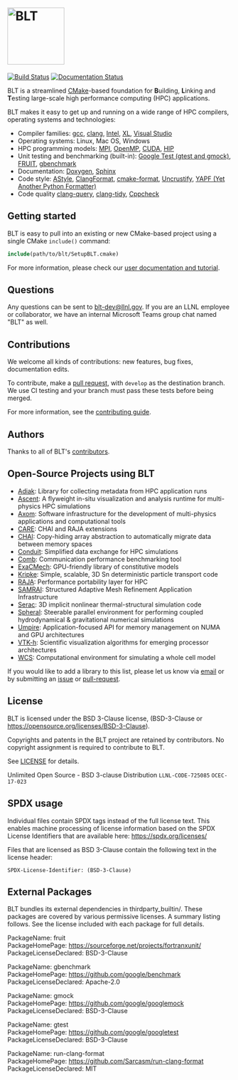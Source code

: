 # <img src="/share/blt/logo/blt_logo_transparent.png?raw=true" width="128" valign="middle" alt="BLT"/>

[![Build
Status](https://dev.azure.com/llnl-blt/blt/_apis/build/status/LLNL.blt?branchName=develop)](https://dev.azure.com/llnl-blt/blt/_build/latest?definitionId=1&branchName=develop)
[![Documentation Status](https://readthedocs.org/projects/llnl-blt/badge/?version=develop)](https://llnl-blt.readthedocs.io/en/develop/?badge=develop)

BLT is a streamlined [CMake](https://cmake.org)-based foundation for
<b>B</b>uilding, <b>L</b>inking and <b>T</b>esting large-scale high performance computing (HPC) applications.

BLT makes it easy to get up and running on a wide range of HPC compilers,
operating systems and technologies:
 * Compiler families:
      [gcc](https://gcc.gnu.org),
      [clang](https://clang.llvm.org),
      [Intel](https://software.intel.com/en-us/compilers),
      [XL](https://www.ibm.com/us-en/marketplace/ibm-c-and-c-plus-plus-compiler-family),
      [Visual Studio](https://visualstudio.microsoft.com/vs/features/cplusplus)
 * Operating systems:
      Linux,
      Mac OS,
      Windows
 * HPC programming models:
      [MPI](https://www.mpi-forum.org/),
      [OpenMP](https://www.openmp.org/),
      [CUDA](https://developer.nvidia.com/cuda-zone),
      [HIP](https://gpuopen.com/compute-product/hip-convert-cuda-to-portable-c-code)
 * Unit testing and benchmarking (built-in):
      [Google Test (gtest and gmock)](https://github.com/google/googletest),
      [FRUIT](https://sourceforge.net/projects/fortranxunit),
      [gbenchmark](https://github.com/google/benchmark)
 * Documentation:
      [Doxygen](http://www.doxygen.nl/),
      [Sphinx](http://www.sphinx-doc.org)
 * Code style:
      [AStyle](http://astyle.sourceforge.net),
      [ClangFormat](https://clang.llvm.org/docs/ClangFormat.html),
      [cmake-format](https://github.com/cheshirekow/cmake_format),
      [Uncrustify](http://uncrustify.sourceforge.net),
      [YAPF (Yet Another Python Formatter)](https://github.com/google/yapf)
 * Code quality
      [clang-query](http://clang.llvm.org/docs/LibASTMatchers.html),
      [clang-tidy](https://clang.llvm.org/extra/clang-tidy),
      [Cppcheck](http://cppcheck.sourceforge.net)


Getting started
---------------

BLT is easy to pull into an existing or new CMake-based project using a single CMake `include()` command:

  ```cmake
  include(path/to/blt/SetupBLT.cmake)
  ```

For more information, please check our [user documentation and tutorial](https://llnl-blt.readthedocs.io).

Questions
---------

Any questions can be sent to blt-dev@llnl.gov.  If you are an LLNL employee or collaborator, we have an
internal Microsoft Teams group chat named "BLT" as well.

Contributions
-------------

We welcome all kinds of contributions: new features, bug fixes, documentation edits.

To contribute, make a [pull request](https://github.com/LLNL/blt/pulls), with `develop`
as the destination branch. We use CI testing and your branch must pass these tests before
being merged.

For more information, see the [contributing guide](https://github.com/LLNL/blt/blob/develop/CONTRIBUTING.md).

Authors
-------

Thanks to all of BLT's [contributors](https://github.com/LLNL/blt/graphs/contributors).

Open-Source Projects using BLT
------------------------------

 * [Adiak](https://github.com/LLNL/Adiak): Library for collecting metadata from HPC application runs
 * [Ascent](https://github.com/Alpine-DAV/ascent): A flyweight in-situ visualization and analysis runtime for multi-physics HPC simulations
 * [Axom](https://github.com/LLNL/axom): Software infrastructure for the development of multi-physics applications and computational tools
 * [CARE](https://github.com/LLNL/CARE): CHAI and RAJA extensions
 * [CHAI](https://github.com/LLNL/CHAI): Copy-hiding array abstraction to automatically migrate data between memory spaces
 * [Conduit](https://github.com/LLNL/conduit): Simplified data exchange for HPC simulations
 * [Comb](https://github.com/LLNL/Comb): Communication performance benchmarking tool
 * [ExaCMech](https://github.com/LLNL/ExaCMech): GPU-friendly library of constitutive models
 * [Kripke](https://github.com/LLNL/Kripke): Simple, scalable, 3D Sn deterministic particle transport code
 * [RAJA](https://github.com/LLNL/raja): Performance portability layer for HPC
 * [SAMRAI](https://github.com/LLNL/SAMRAI): Structured Adaptive Mesh Refinement Application Infrastructure
 * [Serac](https://github.com/LLNL/serac): 3D implicit nonlinear thermal-structural simulation code
 * [Spheral](https://github.com/LLNL/spheral): Steerable parallel environment for performing coupled hydrodynamical & gravitational numerical simulations
 * [Umpire](https://github.com/LLNL/Umpire): Application-focused API for memory management on NUMA and GPU architectures
 * [VTK-h](https://github.com/Alpine-DAV/vtk-h): Scientific visualization algorithms for emerging processor architectures
 * [WCS](https://github.com/LLNL/wcs): Computational environment for simulating a whole cell model

If you would like to add a library to this list, please let us know via [email](mailto:blt-dev@llnl.gov)
or by submitting an [issue](https://github.com/LLNL/blt/issues) or [pull-request](https://github.com/LLNL/blt/pulls).

License
-------

BLT is licensed under the BSD 3-Clause license,
(BSD-3-Clause or https://opensource.org/licenses/BSD-3-Clause).

Copyrights and patents in the BLT project are retained by contributors.
No copyright assignment is required to contribute to BLT.

See [LICENSE](./LICENSE) for details.

Unlimited Open Source - BSD 3-clause Distribution
`LLNL-CODE-725085`  `OCEC-17-023`

SPDX usage
------------

Individual files contain SPDX tags instead of the full license text.
This enables machine processing of license information based on the SPDX
License Identifiers that are available here: https://spdx.org/licenses/

Files that are licensed as BSD 3-Clause contain the following
text in the license header:

    SPDX-License-Identifier: (BSD-3-Clause)

External Packages
-------------------
BLT bundles its external dependencies in thirdparty_builtin/.  These
packages are covered by various permissive licenses.  A summary listing
follows.  See the license included with each package for full details.

[//]: # (Note: The spaces at the end of each line below add line breaks)

PackageName: fruit  
PackageHomePage: https://sourceforge.net/projects/fortranxunit/  
PackageLicenseDeclared: BSD-3-Clause  

PackageName: gbenchmark  
PackageHomePage: https://github.com/google/benchmark  
PackageLicenseDeclared: Apache-2.0  

PackageName: gmock  
PackageHomePage: https://github.com/google/googlemock  
PackageLicenseDeclared: BSD-3-Clause  

PackageName: gtest  
PackageHomePage: https://github.com/google/googletest  
PackageLicenseDeclared: BSD-3-Clause  

PackageName: run-clang-format  
PackageHomePage: https://github.com/Sarcasm/run-clang-format  
PackageLicenseDeclared: MIT  
